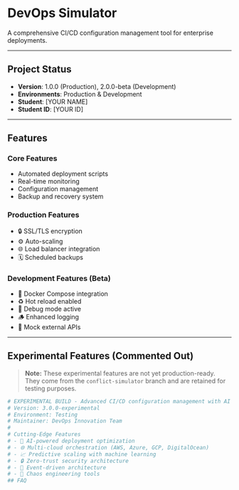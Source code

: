 # DevOps Simulator

A comprehensive CI/CD configuration management tool for enterprise deployments.

---

## Project Status

- **Version**: 1.0.0 (Production), 2.0.0-beta (Development)  
- **Environments**: Production & Development  
- **Student**: [YOUR NAME]  
- **Student ID**: [YOUR ID]

---

## Features

### Core Features
- Automated deployment scripts  
- Real-time monitoring  
- Configuration management  
- Backup and recovery system  

### Production Features
- 🔒 SSL/TLS encryption  
- ⚙️ Auto-scaling  
- 🌐 Load balancer integration  
- 🗓️ Scheduled backups  

### Development Features (Beta)
- 🐳 Docker Compose integration  
- ♻️ Hot reload enabled  
- 🐞 Debug mode active  
- 🪵 Enhanced logging  
- 🧩 Mock external APIs  

---

## Experimental Features (Commented Out)

> **Note:** These experimental features are not yet production-ready.  
> They come from the `conflict-simulator` branch and are retained for testing purposes.

```bash
# EXPERIMENTAL BUILD - Advanced CI/CD configuration management with AI integration
# Version: 3.0.0-experimental
# Environment: Testing
# Maintainer: DevOps Innovation Team
#
# Cutting-Edge Features
# - 🤖 AI-powered deployment optimization
# - 🌐 Multi-cloud orchestration (AWS, Azure, GCP, DigitalOcean)
# - 📈 Predictive scaling with machine learning
# - 🔒 Zero-trust security architecture
# - 🌊 Event-driven architecture
# - 🎯 Chaos engineering tools
## FAQ
